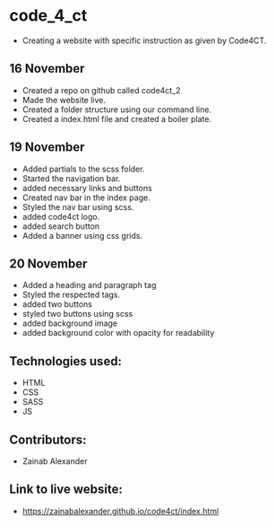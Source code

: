 # code_4_ct
- Creating a website with specific  instruction as given by Code4CT.

## 16 November
- Created a repo on github called code4ct_2
- Made the website live.
- Created a folder structure using our command
  line.
- Created a index.html file and created a boiler plate.

## 19 November
- Added partials to the scss folder.
- Started the navigation bar.
- added necessary links and buttons
- Created nav bar in the index page.
- Styled the nav bar using  scss.
- added code4ct logo.
- added search button
- Added a banner using css grids.

## 20 November 
- Added a heading and paragraph tag
- Styled the respected tags.
- added two buttons
- styled two buttons using scss
- added background image
- added background color with opacity for readability 

## Technologies used:
- HTML
- CSS 
- SASS
- JS

## Contributors:
- Zainab Alexander

## Link to live website:
- https://zainabalexander.github.io/code4ct/index.html
